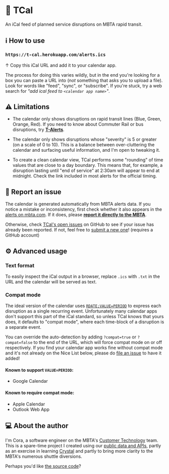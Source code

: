 # 📅 TCal

An iCal feed of planned service disruptions on MBTA rapid transit.


## ℹ How to use

### `https://t-cal.herokuapp.com/alerts.ics`

↑ Copy this iCal URL and add it to your calendar app.

The process for doing this varies wildly, but in the end you're looking for a
box you can paste a URL into (_not_ something that asks you to upload a file).
Look for words like "feed", "sync", or "subscribe". If you're stuck, try a web
search for _"add ical feed to `<calendar app name>`"_.


## ⚠ Limitations

* The calendar only shows disruptions on rapid transit lines (Blue, Green,
  Orange, Red). If you need to know about Commuter Rail or bus disruptions, try
  [**T-Alerts**](https://alerts.mbta.com/).

* The calendar only shows disruptions whose "severity" is 5 or greater (on a
  scale of 0 to 10). This is a balance between over-cluttering the calendar and
  surfacing useful information, and I'm open to tweaking it.

* To create a clean calendar view, TCal performs some "rounding" of time values
  that are close to a day boundary. This means that, for example, a disruption
  lasting until "end of service" at 2:30am will appear to end at midnight. Check
  the link included in most alerts for the official timing.


## 💬 Report an issue

The calendar is generated automatically from MBTA alerts data. If you notice a
mistake or inconsistency, first check whether it also appears in the [alerts on
mbta.com]. If it does, please [**report it directly to the MBTA**][report].

[alerts on mbta.com]: https://mbta.com/alerts/subway
[report]: https://www.mbta.com/customer-support

Otherwise, check [TCal's open issues][issues] on GitHub to see if your issue has
already been reported. If not, feel free to [submit a new one][new-issue]!
(requires a GitHub account)

[issues]: https://github.com/digitalcora/t-cal/issues
[new-issue]: https://github.com/digitalcora/t-cal/issues/new


## ⚙ Advanced usage

### Text format

To easily inspect the iCal output in a browser, replace `.ics` with `.txt` in
the URL and the calendar will be served as text.

### Compat mode

The ideal version of the calendar uses [`RDATE;VALUE=PERIOD`][rdate] to express
each disruption as a single recurring event. Unfortunately many calendar apps
don't support this part of the iCal standard, so unless TCal knows that yours
does, it defaults to "compat mode", where each time-block of a disruption is a
separate event.

[rdate]: https://tools.ietf.org/html/rfc5545#section-3.8.5.2

You can override the auto-detection by adding `?compat=true` or `?compat=false`
to the end of the URL, which will force compat mode on or off respectively. If
you find your calendar app works fine without compat mode and it's not already
on the Nice List below, please do [file an issue] to have it added!

[file an issue]: https://github.com/digitalcora/t-cal/issues/new

#### Known to support `VALUE=PERIOD`:

* Google Calendar

#### Known to require compat mode:

* Apple Calendar
* Outlook Web App


## 💻 About the author

I'm Cora, a software engineer on the MBTA's [Customer Technology][ctd] team.
This is a spare-time project I created using our [public data and APIs][devs],
partly as an exercise in learning [Crystal] and partly to bring more clarity to
the MBTA's numerous shuttle diversions.

Perhaps you'd like [the source code](https://github.com/digitalcora/t-cal)?

[ctd]: https://medium.com/mbta-tech
[devs]: https://www.mbta.com/developers
[Crystal]: https://crystal-lang.org/
